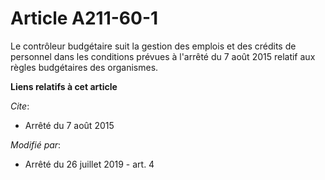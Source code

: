 # Article A211-60-1

Le contrôleur budgétaire suit la gestion des emplois et des crédits de personnel dans les conditions prévues à l'arrêté du 7
août 2015 relatif aux règles budgétaires des organismes.

**Liens relatifs à cet article**

_Cite_:

  - Arrêté du 7 août 2015

_Modifié par_:

  - Arrêté du 26 juillet 2019 - art. 4
